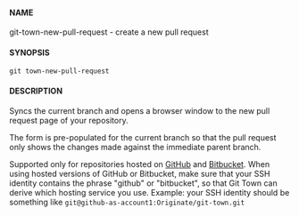 #### NAME

git-town-new-pull-request - create a new pull request


#### SYNOPSIS

```
git town-new-pull-request
```


#### DESCRIPTION

Syncs the current branch
and opens a browser window to the new pull request page of your repository.

The form is pre-populated for the current branch
so that the pull request only shows the changes made
against the immediate parent branch.

Supported only for repositories hosted on [GitHub](http://github.com/) and
[Bitbucket](https://bitbucket.org/).
When using hosted versions of GitHub or Bitbucket,
make sure that your SSH identity contains the phrase "github" or "bitbucket",
so that Git Town can derive which hosting service you use.
Example: your SSH identity should be something like `git@github-as-account1:Originate/git-town.git`
